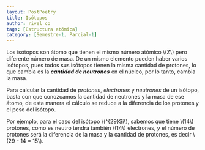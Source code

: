 ```yaml
---
layout: PostPoetry
title: Isótopos
author: rivel_co
tags: [Estructura atómica]
category: [Semestre-1, Parcial-1]
---
```


Los isótopos son átomo que tienen el mismo número atómico \\(Z\\) pero diferente número de masa. De un mismo elemento pueden haber varios isótopos, pues todos sus isótopos tienen la misma cantidad de protones, lo que cambia es la ***cantidad de neutrones*** en el núcleo, por lo tanto, cambia la masa.

Para calcular la cantidad de *protones*, *electrones* y *neutrones* de un isótopo, basta con que conozcamos la cantidad de neutrones y la masa de ese átomo, de esta manera el cálculo se reduce a la diferencia de los protones y el peso del isótopo. 

Por ejemplo, para el caso del isótopo \\(^{29}Si\\), sabemos que tiene \\(14\\) protones, como es neutro tendrá también \\(14\\) electrones, y el número de protones será la diferencia de la masa y la cantidad de protones, es decir \\(29 - 14 = 15\\).

